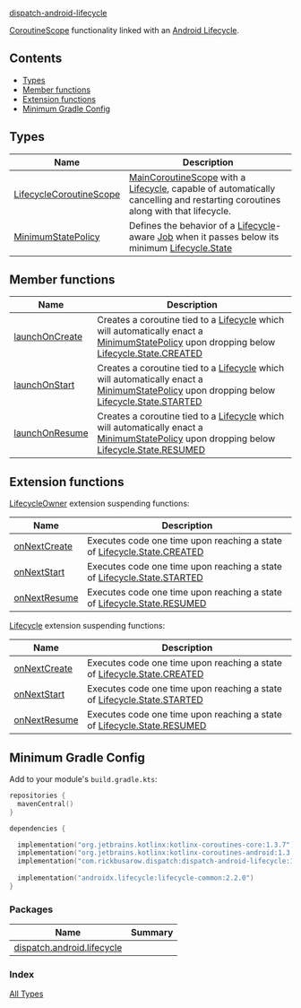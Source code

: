 [dispatch-android-lifecycle](./index.md)

[CoroutineScope](https://kotlin.github.io/kotlinx.coroutines/kotlinx-coroutines-core/kotlinx.coroutines/coroutine-scope.html) functionality linked with an [Android Lifecycle](https://developer.android.com/reference/androidx/lifecycle/Lifecycle.html).

## Contents

* [Types](#types)
* [Member functions](#member-functions)
* [Extension functions](#extension-functions)
* [Minimum Gradle Config](#minimum-gradle-config)

## Types

| **Name**       | **Description**
| -------------  | --------------- |
| [LifecycleCoroutineScope](https://rbusarow.github.io/Dispatch/dispatch-android-lifecycle//dispatch.android.lifecycle/-lifecycle-coroutine-scope/index.html) | [MainCoroutineScope](https://rbusarow.github.io/Dispatch/dispatch-core//dispatch.core/-main-coroutine-scope.html) with a [Lifecycle](https://developer.android.com/reference/androidx/lifecycle/Lifecycle.html), capable of automatically cancelling and restarting coroutines along with that lifecycle.
| [MinimumStatePolicy](https://rbusarow.github.io/Dispatch/dispatch-android-lifecycle//dispatch.android.lifecycle/-lifecycle-coroutine-scope/-minimum-state-policy/index.html) | Defines the behavior of a [Lifecycle](https://developer.android.com/reference/androidx/lifecycle/Lifecycle.html)-aware [Job](https://kotlin.github.io/kotlinx.coroutines/kotlinx-coroutines-core/kotlinx.coroutines/-job/index.html) when it passes below its minimum [Lifecycle.State](https://developer.android.com/reference/androidx/lifecycle/Lifecycle.State.html)

## Member functions

| **Name**          | **Description**
| -------------     | --------------- |
| [launchOnCreate](https://rbusarow.github.io/Dispatch/dispatch-android-lifecycle//dispatch.android.lifecycle/-lifecycle-coroutine-scope/launch-on-create.html)  | Creates a coroutine tied to a [Lifecycle](https://developer.android.com/reference/androidx/lifecycle/Lifecycle.html) which will automatically enact a [MinimumStatePolicy](https://rbusarow.github.io/Dispatch/dispatch-android-lifecycle//dispatch.android.lifecycle/-lifecycle-coroutine-scope/-minimum-state-policy/index.html) upon dropping below [Lifecycle.State.CREATED](https://developer.android.com/reference/androidx/lifecycle/Lifecycle.State.html#CREATED)
| [launchOnStart](https://rbusarow.github.io/Dispatch/dispatch-android-lifecycle//dispatch.android.lifecycle/-lifecycle-coroutine-scope/launch-on-start.html)   | Creates a coroutine tied to a [Lifecycle](https://developer.android.com/reference/androidx/lifecycle/Lifecycle.html) which will automatically enact a [MinimumStatePolicy](https://rbusarow.github.io/Dispatch/dispatch-android-lifecycle//dispatch.android.lifecycle/-lifecycle-coroutine-scope/-minimum-state-policy/index.html) upon dropping below [Lifecycle.State.STARTED](https://developer.android.com/reference/androidx/lifecycle/Lifecycle.State.html#STARTED)
| [launchOnResume](https://rbusarow.github.io/Dispatch/dispatch-android-lifecycle//dispatch.android.lifecycle/-lifecycle-coroutine-scope/launch-on-resume.html)  | Creates a coroutine tied to a [Lifecycle](https://developer.android.com/reference/androidx/lifecycle/Lifecycle.html) which will automatically enact a [MinimumStatePolicy](https://rbusarow.github.io/Dispatch/dispatch-android-lifecycle//dispatch.android.lifecycle/-lifecycle-coroutine-scope/-minimum-state-policy/index.html) upon dropping below [Lifecycle.State.RESUMED](https://developer.android.com/reference/androidx/lifecycle/Lifecycle.State.html#RESUMED)

## Extension functions

[LifecycleOwner](https://developer.android.com/reference/androidx/lifecycle/LifecycleOwner.html) extension suspending functions:

| **Name**                                     | **Description**
| -------------------                          | ---------------
| [onNextCreate](https://rbusarow.github.io/Dispatch/dispatch-android-lifecycle//dispatch.android.lifecycle/androidx.lifecycle.-lifecycle-owner/on-next-create.html)  | Executes code one time upon reaching a state of [Lifecycle.State.CREATED](https://developer.android.com/reference/androidx/lifecycle/Lifecycle.State.html#CREATED)
| [onNextStart](https://rbusarow.github.io/Dispatch/dispatch-android-lifecycle//dispatch.android.lifecycle/androidx.lifecycle.-lifecycle-owner/on-next-start.html)    | Executes code one time upon reaching a state of [Lifecycle.State.STARTED](https://developer.android.com/reference/androidx/lifecycle/Lifecycle.State.html#STARTED)
| [onNextResume](https://rbusarow.github.io/Dispatch/dispatch-android-lifecycle//dispatch.android.lifecycle/androidx.lifecycle.-lifecycle-owner/on-next-resume.html)  | Executes code one time upon reaching a state of [Lifecycle.State.RESUMED](https://developer.android.com/reference/androidx/lifecycle/Lifecycle.State.html#RESUMED)

[Lifecycle](https://developer.android.com/reference/androidx/lifecycle/Lifecycle.html) extension suspending functions:

| **Name**                                | **Description**
| -------------------                     | ---------------
| [onNextCreate](https://rbusarow.github.io/Dispatch/dispatch-android-lifecycle//dispatch.android.lifecycle/androidx.lifecycle.-lifecycle/on-next-create.html)  | Executes code one time upon reaching a state of [Lifecycle.State.CREATED](https://developer.android.com/reference/androidx/lifecycle/Lifecycle.State.html#CREATED)
| [onNextStart](https://rbusarow.github.io/Dispatch/dispatch-android-lifecycle//dispatch.android.lifecycle/androidx.lifecycle.-lifecycle/on-next-start.html)    | Executes code one time upon reaching a state of [Lifecycle.State.STARTED](https://developer.android.com/reference/androidx/lifecycle/Lifecycle.State.html#STARTED)
| [onNextResume](https://rbusarow.github.io/Dispatch/dispatch-android-lifecycle//dispatch.android.lifecycle/androidx.lifecycle.-lifecycle/on-next-resume.html)  | Executes code one time upon reaching a state of [Lifecycle.State.RESUMED](https://developer.android.com/reference/androidx/lifecycle/Lifecycle.State.html#RESUMED)

## Minimum Gradle Config

Add to your module's `build.gradle.kts`:

``` kotlin
repositories {
  mavenCentral()
}

dependencies {

  implementation("org.jetbrains.kotlinx:kotlinx-coroutines-core:1.3.7")
  implementation("org.jetbrains.kotlinx:kotlinx-coroutines-android:1.3.7")
  implementation("com.rickbusarow.dispatch:dispatch-android-lifecycle:1.0.0-beta04")
  
  implementation("androidx.lifecycle:lifecycle-common:2.2.0")
}
```

### Packages

| Name | Summary |
|---|---|
| [dispatch.android.lifecycle](dispatch.android.lifecycle/index.md) |  |

### Index

[All Types](alltypes/index.md)